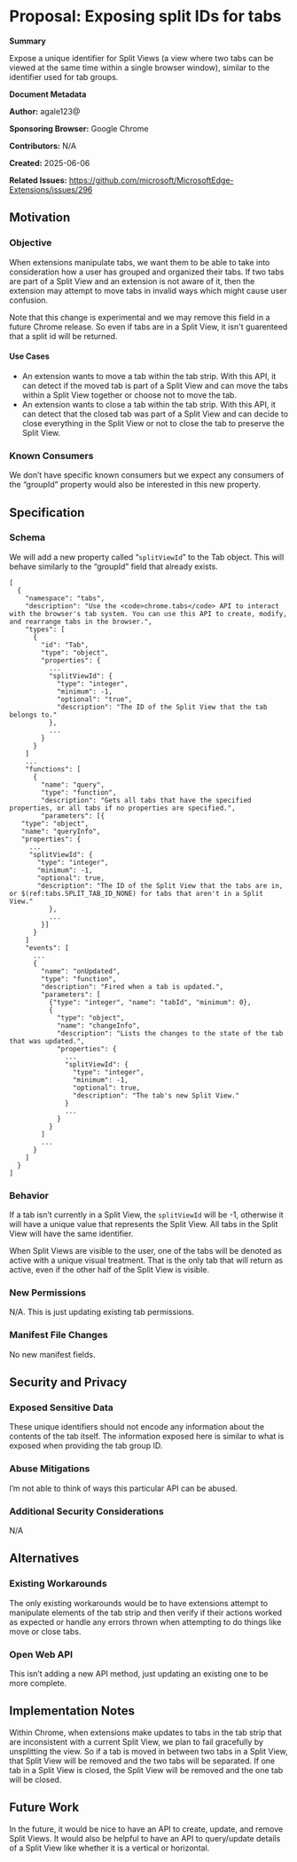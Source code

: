 # Proposal: Exposing split IDs for tabs

**Summary**

Expose a unique identifier for Split Views (a view where two tabs can be viewed
at the same time within a single browser window), similar to the identifier
used for tab groups.

**Document Metadata**

**Author:** agale123@

**Sponsoring Browser:** Google Chrome

**Contributors:** N/A

**Created:** 2025-06-06

**Related Issues:** https://github.com/microsoft/MicrosoftEdge-Extensions/issues/296

## Motivation

### Objective

When extensions manipulate tabs, we want them to be able to take into
consideration how a user has grouped and organized their tabs. If two tabs are
part of a Split View and an extension is not aware of it, then the extension
may attempt to move tabs in invalid ways which might cause user confusion.

Note that this change is experimental and we may remove this field in a future
Chrome release. So even if tabs are in a Split View, it isn't guarenteed that a
split id will be returned.

#### Use Cases

* An extension wants to move a tab within the tab strip. With this API, it can
detect if the moved tab is part of a Split View and can move the tabs within a
Split View together or choose not to move the tab.
* An extension wants to close a tab within the tab strip. With this API, it can
detect that the closed tab was part of a Split View and can decide to close
everything in the Split View or not to close the tab to preserve the Split
View.

### Known Consumers

We don’t have specific known consumers but we expect any consumers of the
“groupId” property would also be interested in this new property.

## Specification

### Schema

We will add a new property called “`splitViewId`” to the Tab object. This will behave
similarly to the “groupId” field that already exists.

```
[
  {
    "namespace": "tabs",
    "description": "Use the <code>chrome.tabs</code> API to interact with the browser's tab system. You can use this API to create, modify, and rearrange tabs in the browser.",
    "types": [
      {
        "id": "Tab",
        "type": "object",
        "properties": {
          ...
          "splitViewId": {
            "type": "integer",
            "minimum": -1,
            "optional": "true",
            "description": "The ID of the Split View that the tab belongs to."
          },
          ...
        }
      }
    ]
    ...
    "functions": [
      {
        "name": "query",
        "type": "function",
        "description": "Gets all tabs that have the specified properties, or all tabs if no properties are specified.",
        "parameters": [{
   "type": "object",
   "name": "queryInfo",
   "properties": {
     ...
     "splitViewId": {
       "type": "integer",
       "minimum": -1,
       "optional": true,
       "description": "The ID of the Split View that the tabs are in, or $(ref:tabs.SPLIT_TAB_ID_NONE) for tabs that aren't in a Split View."
          },
          ...
        }]
      }
    ]
    "events": [
      ...
      {
        "name": "onUpdated",
        "type": "function",
        "description": "Fired when a tab is updated.",
        "parameters": [
          {"type": "integer", "name": "tabId", "minimum": 0},
          {
            "type": "object",
            "name": "changeInfo",
            "description": "Lists the changes to the state of the tab that was updated.",
            "properties": {
              ...
              "splitViewId": {
                "type": "integer",
                "minimum": -1,
                "optional": true,
                "description": "The tab's new Split View."
              }
              ...
            }
          }
        ]
        ...
      }
    ]
  }
]
```

### Behavior

If a tab isn’t currently in a Split View, the `splitViewId` will be -1, otherwise it
will have a unique value that represents the Split View. All tabs in the Split
View will have the same identifier.

When Split Views are visible to the user, one of the tabs will be denoted as
active with a unique visual treatment. That is the only tab that will return
as active, even if the other half of the Split View is visible.

### New Permissions

N/A. This is just updating existing tab permissions.

### Manifest File Changes

No new manifest fields.

## Security and Privacy

### Exposed Sensitive Data

These unique identifiers should not encode any information about the contents
of the tab itself. The information exposed here is similar to what is exposed
when providing the tab group ID.

### Abuse Mitigations

I’m not able to think of ways this particular API can be abused.

### Additional Security Considerations

N/A

## Alternatives

### Existing Workarounds

The only existing workarounds would be to have extensions attempt to manipulate
elements of the tab strip and then verify if their actions worked as expected
or handle any errors thrown when attempting to do things like move or close
tabs.

### Open Web API

This isn’t adding a new API method, just updating an existing one to be more
complete.

## Implementation Notes

Within Chrome, when extensions make updates to tabs in the tab strip that are
inconsistent with a current Split View, we plan to fail gracefully by
unsplitting the view. So if a tab is moved in between two tabs in a Split View,
that Split View will be removed and the two tabs will be separated. If one tab
in a Split View is closed, the Split View will be removed and the one tab will
be closed.

## Future Work

In the future, it would be nice to have an API to create, update, and remove
Split Views. It would also be helpful to have an API to query/update details of
a Split View like whether it is a vertical or horizontal.

